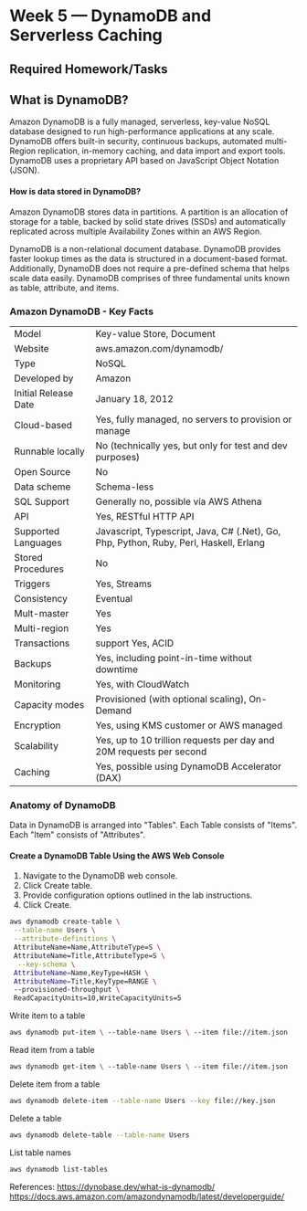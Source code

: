 # Week 5 — DynamoDB and Serverless Caching

## Required Homework/Tasks

## What is DynamoDB?
Amazon DynamoDB is a fully managed, serverless, key-value NoSQL database designed to run high-performance applications at any scale. DynamoDB offers built-in security, continuous backups, automated multi-Region replication, in-memory caching, and data import and export tools. DynamoDB uses a proprietary API based on JavaScript Object Notation (JSON).

#### How is data stored in DynamoDB?
Amazon DynamoDB stores data in partitions. A partition is an allocation of storage for a table, backed by solid state drives (SSDs) and automatically replicated across multiple Availability Zones within an AWS Region.

DynamoDB is a non-relational document database. DynamoDB provides faster lookup times as the data is structured in a document-based format. Additionally, DynamoDB does not require a pre-defined schema that helps scale data easily. DynamoDB comprises of three fundamental units known as table, attribute, and items.


### Amazon DynamoDB - Key Facts

|                       |                                              |
| --------------------- | -------------------------------------------- |
|Model|	Key-value Store, Document|
|Website|	aws.amazon.com/­dynamodb/|
|Type|	NoSQL
|Developed by|	Amazon|
|Initial Release Date|	January 18, 2012|
|Cloud-based|	Yes, fully managed, no servers to provision or manage|
|Runnable locally|	No (technically yes, but only for test and dev purposes)|
|Open Source|	No|
|Data scheme|	Schema-less|
|SQL Support|	Generally no, possible via AWS Athena|
|API|	Yes, RESTful HTTP API|
|Supported Languages|	Javascript, Typescript, Java, C# (.Net), Go, Php, Python, Ruby, Perl, Haskell, Erlang|
|Stored Procedures|	No|
|Triggers|	Yes, Streams|
|Consistency|	Eventual|
|Mult-master|	Yes|
|Multi-region|	Yes|
|Transactions| support	Yes, ACID|
|Backups|	Yes, including point-in-time without downtime|
|Monitoring|	Yes, with CloudWatch|
|Capacity modes|	Provisioned (with optional scaling), On-Demand|
|Encryption|	Yes, using KMS customer or AWS managed|
|Scalability|	Yes, up to 10 trillion requests per day and 20M requests per second|
|Caching|	Yes, possible using DynamoDB Accelerator (DAX)|



### Anatomy of DynamoDB
Data in DynamoDB is arranged into "Tables". Each Table consists of "Items". Each "Item" consists of "Attributes".


#### Create a DynamoDB Table Using the AWS Web Console
1. Navigate to the DynamoDB web console.
2. Click Create table.
3. Provide configuration options outlined in the lab instructions.
4. Click Create.

```sh
aws dynamodb create-table \
 --table-name Users \
 --attribute-definitions \
 AttributeName=Name,AttributeType=S \
 AttributeName=Title,AttributeType=S \
  --key-schema \ 
 AttributeName=Name,KeyType=HASH \
 AttributeName=Title,KeyType=RANGE \
 --provisioned-throughput \
 ReadCapacityUnits=10,WriteCapacityUnits=5
```

Write item to a table
```sh
aws dynamodb put-item \ --table-name Users \ --item file://item.json
```

Read item from a table
```sh
aws dynamodb get-item \ --table-name Users \ --item file://item.json
```

Delete item from a table
```sh
aws dynamodb delete-item --table-name Users --key file://key.json
```

Delete a table
```sh
aws dynamodb delete-table --table-name Users
```

List table names
```sh
aws dynamodb list-tables
```



References:
https://dynobase.dev/what-is-dynamodb/
https://docs.aws.amazon.com/amazondynamodb/latest/developerguide/
